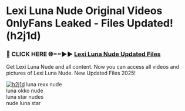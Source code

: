 # Lexi Luna Nude Original Videos 0nlyFans Leaked - Files Updated! (h2j1d)

<h3>🔴 CLICK HERE 🌐==►► <a href="https://tinyurl.com/5h6xmrr3" rel="nofollow">Lexi Luna Nude Updated Files</a></h3>

Get Lexi Luna Nude and all content. Now you can access all videos and pictures of Lexi Luna Nude. New Updated Files 2025!

[![h2j1d](https://i.imgur.com/KVD873Z.gif)](https://tinyurl.com/5h6xmrr3)
luna rexx nude<br>
luna okko nude<br>
luna star nudes<br>
nude luna star